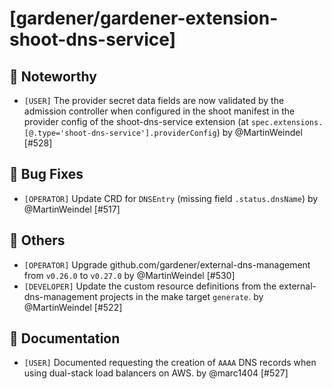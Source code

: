 # [gardener/gardener-extension-shoot-dns-service]

## 📰 Noteworthy

- `[USER]` The provider secret data fields are now validated by the admission controller when configured in the shoot manifest in the provider config of the shoot-dns-service extension (at `spec.extensions.[@.type='shoot-dns-service'].providerConfig`) by @MartinWeindel [#528]
## 🐛 Bug Fixes

- `[OPERATOR]` Update CRD for `DNSEntry` (missing field `.status.dnsName`) by @MartinWeindel [#517]
## 🏃 Others

- `[OPERATOR]` Upgrade github.com/gardener/external-dns-management from `v0.26.0` to `v0.27.0` by @MartinWeindel [#530]
- `[DEVELOPER]` Update the custom resource definitions from the external-dns-management projects in the make target `generate`. by @MartinWeindel [#522]
## 📖 Documentation

- `[USER]` Documented requesting the creation of `AAAA` DNS records when using dual-stack load balancers on AWS. by @marc1404 [#527]
